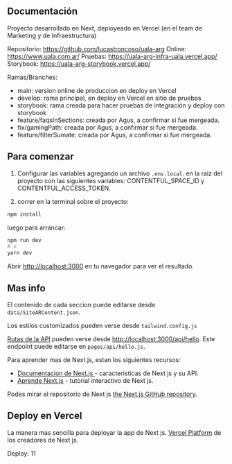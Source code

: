 ## Documentación

Proyecto desarrollado en Next, deployeado en Vercel (en el team de Marketing y de Infraestructura)

Repositorio: https://github.com/lucastroncoso/uala-arg Online: https://www.uala.com.ar/ Pruebas:
https://uala-arg-infra-uala.vercel.app/ Storybook: https://uala-arg-storybook.vercel.app/

Ramas/Branches:


- main: version online de produccion en deploy en Vercel
- develop: rama principal, en deploy en Vercel en sitio de pruebas
- storybook: rama creada para hacer pruebas de integración y deploy con storybook
- feature/faqsInSections: creada por Agus, a confirmar si fue mergeada.
- fix/gamingPath: creada por Agus, a confirmar si fue mergeada.
- feature/filterSumate: creada por Agus, a confirmar si fue mergeada.

## Para comenzar

1. Configurar las variables agregando un archivo `.env.local`. en la raiz del proyecto con las
   siguientes variables: CONTENTFUL_SPACE_ID y CONTENTFUL_ACCESS_TOKEN.

2. correr en la terminal sobre el proyecto:

```bash
npm install
```

luego para arrancar:

```bash
npm run dev
# o
yarn dev
```

Abrir [http://localhost:3000](http://localhost:3000) en tu navegador para ver el resultado.

## Mas info

El contenido de cada seccion puede editarse desde `data/SiteARContent.json`.

Los estilos customizados pueden verse desde `tailwind.config.js`

[Rutas de la API](https://nextjs.org/docs/api-routes/introduction) pueden verse desde
[http://localhost:3000/api/hello](http://localhost:3000/api/hello). Este endpoint puede editarse en
`pages/api/hello.js`.

Para aprender mas de Next.js, estan los siguientes recursos:

- [Documentacion de Next.js ](https://nextjs.org/docs) - caracteristicas de Next js y su API.
- [Aprende Next.js](https://nextjs.org/learn) - tutorial interactivo de Next js.

Podes mirar el repositorio de Next js
[the Next.js GitHub repository](https://github.com/vercel/next.js/).

## Deploy en Vercel

La manera mas sencilla para deployar la app de Next js.
[Vercel Platform](https://vercel.com/new?utm_medium=default-template&filter=next.js&utm_source=create-next-app&utm_campaign=create-next-app-readme)
de los creadores de Next js.

Deploy: 11
